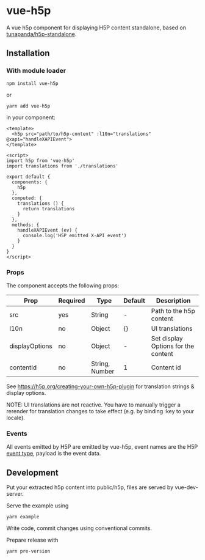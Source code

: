 # vue-h5p
A vue h5p component for displaying H5P content standalone, based on [tunapanda/h5p-standalone](https://github.com/tunapanda/h5p-standalone).

## Installation

### With module loader

`npm install vue-h5p`

or

`yarn add vue-h5p`

in your component:

```
<template>
  <h5p src="path/to/h5p-content" :l10n="translations" @xapi="handleXAPIEvent">
</template>

<script>
import h5p from 'vue-h5p'
import translations from './translations'

export default {
  components: {
    h5p
  },
  computed: {
    translations () {
      return translations
    }
  },
  methods: {
    handleXAPIEvent (ev) {
      console.log('H5P emitted X-API event')
    }
  }
}
</script>
```

### Props

The component accepts the following props:

|Prop | Required | Type | Default | Description|
|-----|----------|------|---------|------------|
|src  |yes       |String|-        |Path to the h5p content|
|l10n |no        |Object|{}       |UI translations|
|displayOptions |no |Object|-       |Set display Options for the content|
|contentId   |no       |String, Number|1   |Content id|

See https://h5p.org/creating-your-own-h5p-plugin for translation strings & display options.

NOTE: UI translations are not reactive. You have to manually trigger a rerender for translation changes to take effect (e.g. by binding :key to your locale).


### Events

All events emitted by H5P are emitted by vue-h5p, event names are the H5P [event type](https://h5p.org/events), payload is the event data.

## Development

Put your extracted h5p content into public/h5p, files are served by vue-dev-server.

Serve the example using

`yarn example`

Write code, commit changes using conventional commits.

Prepare release with

`yarn pre-version`
